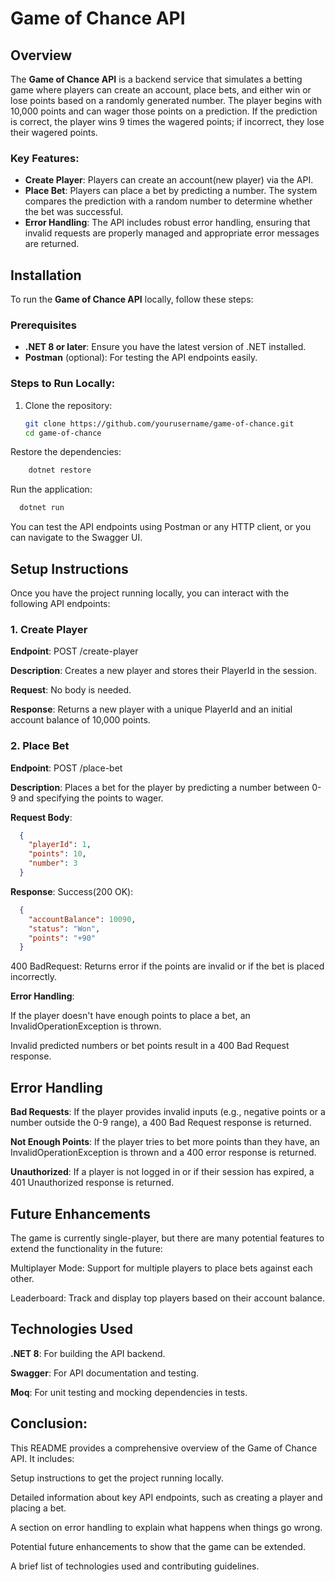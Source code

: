 ﻿# Game of Chance API

## Overview

The **Game of Chance API** is a backend service that simulates a betting game where players can create an account, place bets, and either win or lose points based on a randomly generated number. The player begins with 10,000 points and can wager those points on a prediction. If the prediction is correct, the player wins 9 times the wagered points; if incorrect, they lose their wagered points.

### Key Features:
- **Create Player**: Players can create an account(new player) via the API.
- **Place Bet**: Players can place a bet by predicting a number. The system compares the prediction with a random number to determine whether the bet was successful.
- **Error Handling**: The API includes robust error handling, ensuring that invalid requests are properly managed and appropriate error messages are returned.


## Installation

To run the **Game of Chance API** locally, follow these steps:

### Prerequisites
- **.NET 8 or later**: Ensure you have the latest version of .NET installed.
- **Postman** (optional): For testing the API endpoints easily.

### Steps to Run Locally:

1. Clone the repository:

   ```bash
   git clone https://github.com/yourusername/game-of-chance.git
   cd game-of-chance
   ```

Restore the dependencies:
```bash
	dotnet restore
```

Run the application:
```bash
  dotnet run
```

You can test the API endpoints using Postman or any HTTP client, or you can navigate to the Swagger UI.

## Setup Instructions
Once you have the project running locally, you can interact with the following API endpoints:

### 1. Create Player
**Endpoint**: POST /create-player

**Description**: Creates a new player and stores their PlayerId in the session.

**Request**: No body is needed.

**Response**: Returns a new player with a unique PlayerId and an initial account balance of 10,000 points.


### 2. Place Bet
**Endpoint**:
POST /place-bet

**Description**:
Places a bet for the player by predicting a number between 0-9 and specifying the points to wager.

**Request Body**:
```json
  {
    "playerId": 1,
    "points": 10,
    "number": 3
  }
```

**Response**:
Success(200 OK):
```json
  {
    "accountBalance": 10090,
    "status": "Won",
    "points": "+90"
  }
```

400 BadRequest: Returns error if the points are invalid or if the bet is placed incorrectly.

**Error Handling**:

If the player doesn't have enough points to place a bet, an InvalidOperationException is thrown.

Invalid predicted numbers or bet points result in a 400 Bad Request response.


## Error Handling
**Bad Requests**:
If the player provides invalid inputs (e.g., negative points or a number outside the 0-9 range), a 400 Bad Request response is returned.

**Not Enough Points**:
If the player tries to bet more points than they have, an InvalidOperationException is thrown and a 400 error response is returned.

**Unauthorized**:
If a player is not logged in or if their session has expired, a 401 Unauthorized response is returned.


## Future Enhancements
The game is currently single-player, but there are many potential features to extend the functionality in the future:

Multiplayer Mode: Support for multiple players to place bets against each other.

Leaderboard: Track and display top players based on their account balance.


## Technologies Used
**.NET 8**: For building the API backend.

**Swagger**: For API documentation and testing.

**Moq**: For unit testing and mocking dependencies in tests.



## Conclusion:
This README provides a comprehensive overview of the Game of Chance API. It includes:

Setup instructions to get the project running locally.

Detailed information about key API endpoints, such as creating a player and placing a bet.

A section on error handling to explain what happens when things go wrong.

Potential future enhancements to show that the game can be extended.

A brief list of technologies used and contributing guidelines.